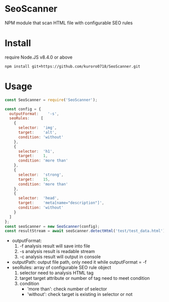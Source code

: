 # SeoScanner
NPM module that scan HTML file with configurable SEO rules

# Install
require Node.JS v8.4.0 or above 

``` npm install git+https://github.com/kuroro0718/SeoScanner.git ```

# Usage

``` javascript
const SeoScanner = require('SeoScanner');

const config = {
  outputFormat:    '-s',
  seoRules:     [
    {
      selector:  'img',
      target:    'alt',
      condition: 'without'
    },
    {
      selector:  'h1',
      target:    1,
      condition: 'more than'
    },
    {
      selector:  'strong',
      target:    15,
      condition: 'more than'
    },
    {
      selector:  'head',
      target:    'meta[name="description"]',
      condition: 'without'
    }
  ]
};
const seoScanner = new SeoScanner(config);
const resultStream = await seoScanner.detectHtml('test/test_data.html');
```

* outputFormat: 
	1. -f analysis result will save into file
	2. -s analysis result is readable stream
	3. -c analysis result will output in console
* outputPath: output file path, only need it while outputFormat = -f
* seoRules: array of configurable SEO rule object
	1. selector need to analysis HTML tag
	2. target target attribute or number of tag need to meet condition
	3. condition
		* 'more than': check number of selector
		* 'without': check target is existing in selector or not
